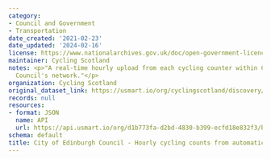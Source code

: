 ```yaml
---
category:
- Council and Government
- Transportation
date_created: '2021-02-23'
date_updated: '2024-02-16'
license: https://www.nationalarchives.gov.uk/doc/open-government-licence/version/3/
maintainer: Cycling Scotland
notes: <p>"A real-time hourly upload from each cycling counter within City of Edinburgh
  Council's network."</p>
organization: Cycling Scotland
original_dataset_link: https://usmart.io/org/cyclingscotland/discovery/discovery-view-detail/9aef744b-846b-47c7-a3a6-4aef9f1fe371
records: null
resources:
- format: JSON
  name: API
  url: https://api.usmart.io/org/d1b773fa-d2bd-4830-b399-ecfd18e832f3/b8af3f88-75c5-4470-bcf3-0be9c051b9ef/1/urql
schema: default
title: City of Edinburgh Council - Hourly cycling counts from automatic cycling counters
---
```

